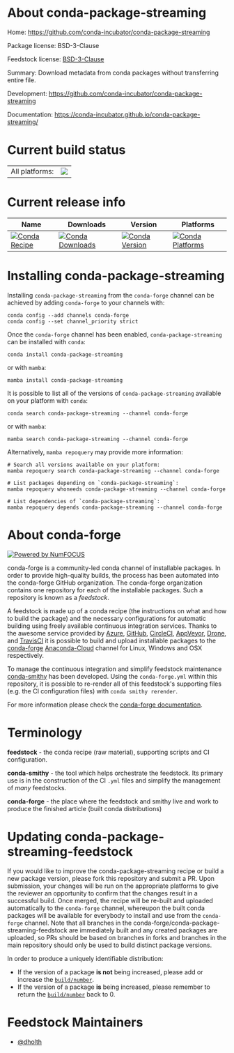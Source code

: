About conda-package-streaming
=============================

Home: https://github.com/conda-incubator/conda-package-streaming

Package license: BSD-3-Clause

Feedstock license: [BSD-3-Clause](https://github.com/conda-forge/conda-package-streaming-feedstock/blob/main/LICENSE.txt)

Summary: Download metadata from conda packages without transferring entire file.

Development: https://github.com/conda-incubator/conda-package-streaming

Documentation: https://conda-incubator.github.io/conda-package-streaming/

Current build status
====================


<table><tr><td>All platforms:</td>
    <td>
      <a href="https://dev.azure.com/conda-forge/feedstock-builds/_build/latest?definitionId=16643&branchName=main">
        <img src="https://dev.azure.com/conda-forge/feedstock-builds/_apis/build/status/conda-package-streaming-feedstock?branchName=main">
      </a>
    </td>
  </tr>
</table>

Current release info
====================

| Name | Downloads | Version | Platforms |
| --- | --- | --- | --- |
| [![Conda Recipe](https://img.shields.io/badge/recipe-conda--package--streaming-green.svg)](https://anaconda.org/conda-forge/conda-package-streaming) | [![Conda Downloads](https://img.shields.io/conda/dn/conda-forge/conda-package-streaming.svg)](https://anaconda.org/conda-forge/conda-package-streaming) | [![Conda Version](https://img.shields.io/conda/vn/conda-forge/conda-package-streaming.svg)](https://anaconda.org/conda-forge/conda-package-streaming) | [![Conda Platforms](https://img.shields.io/conda/pn/conda-forge/conda-package-streaming.svg)](https://anaconda.org/conda-forge/conda-package-streaming) |

Installing conda-package-streaming
==================================

Installing `conda-package-streaming` from the `conda-forge` channel can be achieved by adding `conda-forge` to your channels with:

```
conda config --add channels conda-forge
conda config --set channel_priority strict
```

Once the `conda-forge` channel has been enabled, `conda-package-streaming` can be installed with `conda`:

```
conda install conda-package-streaming
```

or with `mamba`:

```
mamba install conda-package-streaming
```

It is possible to list all of the versions of `conda-package-streaming` available on your platform with `conda`:

```
conda search conda-package-streaming --channel conda-forge
```

or with `mamba`:

```
mamba search conda-package-streaming --channel conda-forge
```

Alternatively, `mamba repoquery` may provide more information:

```
# Search all versions available on your platform:
mamba repoquery search conda-package-streaming --channel conda-forge

# List packages depending on `conda-package-streaming`:
mamba repoquery whoneeds conda-package-streaming --channel conda-forge

# List dependencies of `conda-package-streaming`:
mamba repoquery depends conda-package-streaming --channel conda-forge
```


About conda-forge
=================

[![Powered by
NumFOCUS](https://img.shields.io/badge/powered%20by-NumFOCUS-orange.svg?style=flat&colorA=E1523D&colorB=007D8A)](https://numfocus.org)

conda-forge is a community-led conda channel of installable packages.
In order to provide high-quality builds, the process has been automated into the
conda-forge GitHub organization. The conda-forge organization contains one repository
for each of the installable packages. Such a repository is known as a *feedstock*.

A feedstock is made up of a conda recipe (the instructions on what and how to build
the package) and the necessary configurations for automatic building using freely
available continuous integration services. Thanks to the awesome service provided by
[Azure](https://azure.microsoft.com/en-us/services/devops/), [GitHub](https://github.com/),
[CircleCI](https://circleci.com/), [AppVeyor](https://www.appveyor.com/),
[Drone](https://cloud.drone.io/welcome), and [TravisCI](https://travis-ci.com/)
it is possible to build and upload installable packages to the
[conda-forge](https://anaconda.org/conda-forge) [Anaconda-Cloud](https://anaconda.org/)
channel for Linux, Windows and OSX respectively.

To manage the continuous integration and simplify feedstock maintenance
[conda-smithy](https://github.com/conda-forge/conda-smithy) has been developed.
Using the ``conda-forge.yml`` within this repository, it is possible to re-render all of
this feedstock's supporting files (e.g. the CI configuration files) with ``conda smithy rerender``.

For more information please check the [conda-forge documentation](https://conda-forge.org/docs/).

Terminology
===========

**feedstock** - the conda recipe (raw material), supporting scripts and CI configuration.

**conda-smithy** - the tool which helps orchestrate the feedstock.
                   Its primary use is in the construction of the CI ``.yml`` files
                   and simplify the management of *many* feedstocks.

**conda-forge** - the place where the feedstock and smithy live and work to
                  produce the finished article (built conda distributions)


Updating conda-package-streaming-feedstock
==========================================

If you would like to improve the conda-package-streaming recipe or build a new
package version, please fork this repository and submit a PR. Upon submission,
your changes will be run on the appropriate platforms to give the reviewer an
opportunity to confirm that the changes result in a successful build. Once
merged, the recipe will be re-built and uploaded automatically to the
`conda-forge` channel, whereupon the built conda packages will be available for
everybody to install and use from the `conda-forge` channel.
Note that all branches in the conda-forge/conda-package-streaming-feedstock are
immediately built and any created packages are uploaded, so PRs should be based
on branches in forks and branches in the main repository should only be used to
build distinct package versions.

In order to produce a uniquely identifiable distribution:
 * If the version of a package **is not** being increased, please add or increase
   the [``build/number``](https://docs.conda.io/projects/conda-build/en/latest/resources/define-metadata.html#build-number-and-string).
 * If the version of a package **is** being increased, please remember to return
   the [``build/number``](https://docs.conda.io/projects/conda-build/en/latest/resources/define-metadata.html#build-number-and-string)
   back to 0.

Feedstock Maintainers
=====================

* [@dholth](https://github.com/dholth/)

